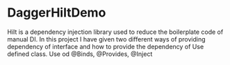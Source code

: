 # DaggerHiltDemo
Hilt is a dependency injection library used to reduce the boilerplate code of manual DI. 
In this project I have given two different ways of providing dependency of interface and how to provide the dependency of Use defined class.
Use od @Binds, @Provides, @Inject
